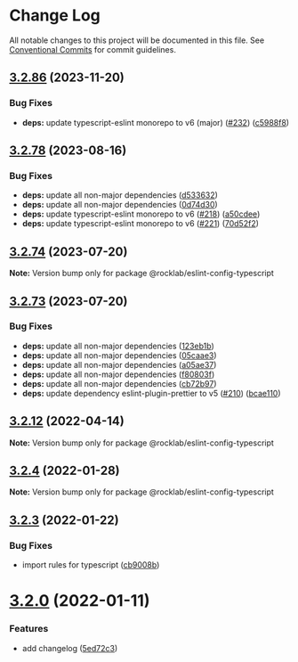 # Change Log

All notable changes to this project will be documented in this file.
See [Conventional Commits](https://conventionalcommits.org) for commit guidelines.

## [3.2.86](https://github.com/cstn/rocklab-javascript/compare/v3.2.78...v3.2.86) (2023-11-20)

### Bug Fixes

- **deps:** update typescript-eslint monorepo to v6 (major) ([#232](https://github.com/cstn/rocklab-javascript/issues/232)) ([c5988f8](https://github.com/cstn/rocklab-javascript/commit/c5988f83d34f364613cced5560430c63c1c81fc2))

## [3.2.78](https://github.com/cstn/rocklab-javascript/compare/v3.2.73...v3.2.78) (2023-08-16)

### Bug Fixes

- **deps:** update all non-major dependencies ([d533632](https://github.com/cstn/rocklab-javascript/commit/d533632538220c2ee2bd1c3f90de1209b055353c))
- **deps:** update all non-major dependencies ([0d74d30](https://github.com/cstn/rocklab-javascript/commit/0d74d302694bea66aaf7c3d1fc160b7a62359c2b))
- **deps:** update typescript-eslint monorepo to v6 ([#218](https://github.com/cstn/rocklab-javascript/issues/218)) ([a50cdee](https://github.com/cstn/rocklab-javascript/commit/a50cdee21ac5b94b72827c48e9b4da212675abb5))
- **deps:** update typescript-eslint monorepo to v6 ([#221](https://github.com/cstn/rocklab-javascript/issues/221)) ([70d52f2](https://github.com/cstn/rocklab-javascript/commit/70d52f2f8b9c6d4a8a92b57313f8b7f8cb058fbd))

## [3.2.74](https://github.com/cstn/rocklab-javascript/compare/v3.2.73...v3.2.74) (2023-07-20)

**Note:** Version bump only for package @rocklab/eslint-config-typescript

## [3.2.73](https://github.com/cstn/rocklab-javascript/compare/v3.2.59...v3.2.73) (2023-07-20)

### Bug Fixes

- **deps:** update all non-major dependencies ([123eb1b](https://github.com/cstn/rocklab-javascript/commit/123eb1b32696fd46ca49e7699d0c7446eee19428))
- **deps:** update all non-major dependencies ([05caae3](https://github.com/cstn/rocklab-javascript/commit/05caae33c39dc795e784c302564ce9165cdfe6d6))
- **deps:** update all non-major dependencies ([a05ae37](https://github.com/cstn/rocklab-javascript/commit/a05ae374b61f12e319a0790b459d2bf5dd6a14fa))
- **deps:** update all non-major dependencies ([f80803f](https://github.com/cstn/rocklab-javascript/commit/f80803f962f35db3e61e4bfa248cdde9421670ff))
- **deps:** update all non-major dependencies ([cb72b97](https://github.com/cstn/rocklab-javascript/commit/cb72b971698a9816131d02790db895719e8cefae))
- **deps:** update dependency eslint-plugin-prettier to v5 ([#210](https://github.com/cstn/rocklab-javascript/issues/210)) ([bcae110](https://github.com/cstn/rocklab-javascript/commit/bcae1108afee49f6702e9bf86ee5b6f6a9d52365))

## [3.2.12](https://github.com/cstn/rocklab-javascript/compare/v3.2.11...v3.2.12) (2022-04-14)

**Note:** Version bump only for package @rocklab/eslint-config-typescript

## [3.2.4](https://github.com/cstn/rocklab-javascript/compare/v3.2.1...v3.2.4) (2022-01-28)

**Note:** Version bump only for package @rocklab/eslint-config-typescript

## [3.2.3](https://github.com/cstn/rocklab-javascript/compare/v3.2.1...v3.2.3) (2022-01-22)

### Bug Fixes

- import rules for typescript ([cb9008b](https://github.com/cstn/rocklab-javascript/commit/cb9008b76680743ae6a800129509a4fc96eeb46e))

# [3.2.0](https://github.com/cstn/rocklab-javascript/compare/v3.0.7...v3.2.0) (2022-01-11)

### Features

- add changelog ([5ed72c3](https://github.com/cstn/rocklab-javascript/commit/5ed72c369e2e5e27d3853ab389fd4ef41d762003))
